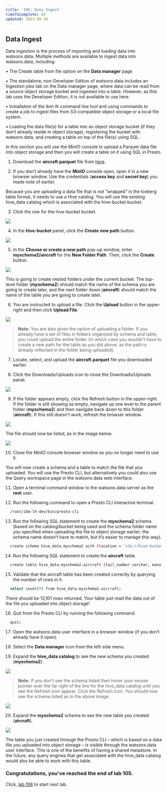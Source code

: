 ```yaml
---
title: '105: Data Ingest'
timeToComplete: 45
updated: 2023-09-18
---
```

<QuizAlert text='Heads Up! Quiz material will be flagged like this!' />

## Data Ingest

Data ingestion is the process of importing and loading data into watsonx.data. Multiple methods are available to ingest data into watsonx.data, including:

  • The Create table from file option on the **Data manager** page

  • The standalone, non-Developer Edition of watsonx.data includes an Ingestion jobs tab on the Data manager page, where data can be read from a source object storage bucket and ingested into a table. However, as this lab uses the Developer Edition, it is not available to use here.

  • Installation of the ibm-lh command line tool and using commands to create a job to ingest files from S3-compatible object storage or a local file system.

  • Loading the data file(s) for a table into an object storage bucket (if they don’t already reside in object storage), registering the bucket with watsonx.data, and creating a table on top of the file(s) using SQL.


In this section you will use the MinIO console to upload a Parquet data file into object storage and then you will create a table on it using SQL in Presto.

1. Download the **aircraft.parquet** file from [here](https://ibm.box.com/v/ontime-aircraft-id).

2. If you don’t already have the **MinIO** console open, open it in a new browser window. Use the credentials (**access key** and **secret key**) you made note of earlier.

Because you are uploading a data file that is not “wrapped” in the Iceberg table format, it needs to use a Hive catalog. You will use the existing hive_data catalog which is associated with the hive-bucket bucket.

3. Click the row for the hive-bucket bucket.

  ![](./images/105/di-hive.png)

4. In the **hive-bucket** panel, click the **Create new path** button.

  ![](./images/105/di-hive-new.png)

5. In the **Choose or create a new path** pop-up window, enter **myschema2/aircraft** for the **New Folder Path**. Then, click the **Create** button.

  ![](./images/105/di-hive-new-path.png)

  This is going to create nested folders under the current bucket. The top-level folder (**myschema2**) should match the name of the schema you are going to create later, and the next folder down (**aircraft**) should match the name of the table you are going to create later.

6. You are instructed to upload a file. Click the **Upload** button in the upper-right and then click **Upload File**. 

  ![](./images/105/di-hive-new-upload.png)

  > **Note:** You are also given the option of uploading a folder. If you already have a set of files in folders organized by schema and table, you could upload the entire folder (in which case you wouldn’t have to create a new path for the table as you did above, as the path is already reflected in the folder being uploaded).

7. Locate, select, and upload the **aircraft.parquet** file you downloaded earlier.

8. Click the Downloads/Uploads icon to close the Downloads/Uploads panel.

  ![](./images/105/di-hive-new-upload-close.png)

9. If the folder appears empty, click the Refresh button in the upper-right. If the folder is still showing as empty, navigate up one level to the parent folder (**myschema2**) and then navigate back down to this folder (**aircraft**). If this still doesn’t work, refresh the browser window.

  ![](./images/105/di-hive-new-upload-refresh.png)

  The file should now be listed, as in the image below.

  ![](./images/105/di-hive-new-upload-view.png)

10. Close the MinIO console browser window as you no longer need to use it.

  You will now create a schema and a table to match the file that you uploaded. You will use the Presto CLI, but alternatively you could also use the Query workspace page in the watsonx.data web interface.

11. Open a terminal command window to the watsonx.data server as the **root** user.

12. Run the following command to open a Presto CLI interactive terminal.

  ```bash
    /root/ibm-lh-dev/bin/presto-cli
  ```
13. Run the following SQL statement to create the **myschema2** schema (based on the catalog/bucket being used and the schema folder name you specified when uploading the file to object storage earlier; the schema name doesn’t have to match, but it’s easier to manage this way).

  ```bash
    create schema hive_data.myschema2 with (location = 's3a://hive-bucket/myschema2');
  ```

14. Run the following SQL statement to create the **aircraft** table.

  ```bash
    create table hive_data.myschema2.aircraft (tail_number varchar, manufacturer varchar, model varchar) with (format = 'Parquet', external_location='s3a://hive-bucket/myschema2/aircraft');
  ```

15. Validate that the aircraft table has been created correctly by querying the number of rows in it.

  ```bash
    select count(*) from hive_data.myschema2.aircraft;
  ```
  
  There should be 13,101 rows returned. Your table just read the data out of the file you uploaded into object storage!

16. Quit from the Presto CLI by running the following command.

  ```bash
    quit;
  ```

17. Open the watsonx.data user interface in a browser window (if you don’t already have it open).

18. Select the **Data manager** icon from the left-side menu.

19. Expand the **hive_data catalog** to see the new schema you created (**myschema2**).

  ![](./images/105/watsonx-data-manager.png)

> **Note:** If you don’t see the schema listed then hover your mouse pointer over the far right of the line for the hive_data catalog until you see the Refresh icon appear. Click the Refresh icon. You should now see the schema listed as in the above image.

  ![](./images/105/watsonx-data-manager-refresh.png)


20. Expand the **myschema2** schema to see the new table you created (**aircraft**).

  ![](./images/105/watsonx-data-manager-data.png)


  The table you just created through the Presto CLI – which is based on a data file you uploaded into object storage – is visible through the watsonx.data user interface. This is one of the benefits of having a shared metastore. In the future, any query engines that get associated with the hive_data catalog would also be able to work with this table.

### Congratulations, you've reached the end of lab 105.

Click, [lab 106](/watsonx/watsonxdata/106) to start next lab.
